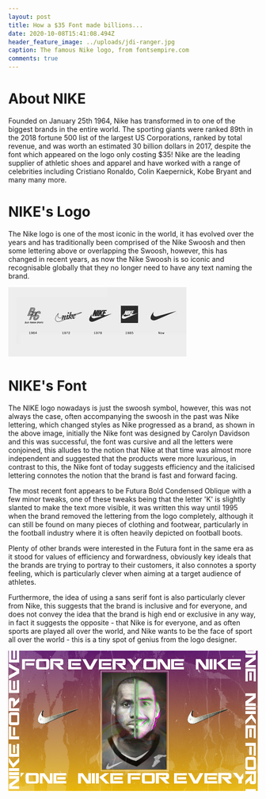 ```yaml
---
layout: post
title: How a $35 Font made billions...
date: 2020-10-08T15:41:08.494Z
header_feature_image: ../uploads/jdi-ranger.jpg
caption: The famous Nike logo, from fontsempire.com
comments: true
---
```

# **About NIKE**

Founded on January 25th 1964, Nike has transformed in to one of the biggest brands in the entire world. The sporting giants were ranked 89th in the 2018 fortune 500 list of the largest US Corporations, ranked by total revenue, and was worth an estimated 30 billion dollars in 2017, despite the font which appeared on the logo only costing $35! Nike are the leading supplier of athletic shoes and apparel and have worked with a range of celebrities including Cristiano Ronaldo, Colin Kaepernick, Kobe Bryant and many many more. 

# **NIKE's Logo**

The Nike logo is one of the most iconic in the world, it has evolved over the years and has traditionally been comprised of the Nike Swoosh and then some lettering above or overlapping the Swoosh, however, this has changed in recent years, as now the Nike Swoosh is so iconic and recognisable globally that they no longer need to have any text naming the brand. 

![](../uploads/nike-logo-evo.jpg "Nike Logo Evolution from Designyourway.net")

# NIKE's Font

The NIKE logo nowadays is just the swoosh symbol, however, this was not always the case, often accompanying the swoosh in the past was Nike lettering, which changed styles as Nike progressed as a brand, as shown in the above image, initially the Nike font was designed by Carolyn Davidson and this was successful, the font was cursive and all the letters were conjoined, this alludes to the notion that Nike at that time was almost more independent and suggested that the products were more luxurious, in contrast to this, the Nike font of today suggests efficiency and the italicised lettering connotes the notion that the brand is fast and forward facing.

The most recent font appears to be Futura Bold Condensed Oblique with a few minor tweaks, one of these tweaks being that the letter 'K' is slightly slanted to make the text more visible, it was written this way until 1995 when the brand removed the lettering from the logo completely, although it can still be found on many pieces of clothing and footwear, particularly in the football industry where it is often heavily depicted on football boots.

Plenty of other brands were interested in the Futura font in the same era as it stood for values of efficiency and forwardness, obviously key ideals that the brands are trying to portray to their customers, it also connotes a sporty feeling, which is particularly clever when aiming at a target audience of athletes.

Furthermore, the idea of using a sans serif font is also particularly clever from Nike, this suggests that the brand is inclusive and for everyone, and does not convey the idea that the brand is high end or exclusive in any way, in fact it suggests the opposite - that Nike is for everyone, and as often sports are played all over the world, and Nike wants to be the face of sport all over the world - this is a tiny spot of genius from the logo designer.

![](../uploads/nike-for-everyone.jpg "Nike - 'For Everyone', from creativepool.com")